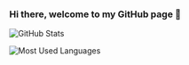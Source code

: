 ### Hi there, welcome to my GitHub page 👋

![GitHub Stats](https://github-readme-stats.vercel.app/api?username=davidelucca&show_icons=true)

![Most Used Languages](https://github-readme-stats.vercel.app/api/top-langs/?username=davidelucca&theme=blue-green)

<!--
**DavideLucca/DavideLucca** is a ✨ _special_ ✨ repository because its `README.md` (this file) appears on your GitHub profile.

Here are some ideas to get you started:

- 🔭 I’m currently working on ...
- 🌱 I’m currently learning ...
- 👯 I’m looking to collaborate on ...
- 🤔 I’m looking for help with ...
- 💬 Ask me about ...
- 📫 How to reach me: ...
- 😄 Pronouns: ...
- ⚡ Fun fact: ...
-->
